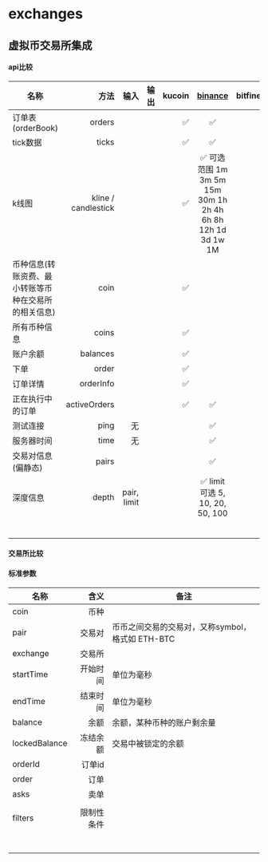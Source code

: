 # exchanges
## 虚拟币交易所集成

#### api比较
| 名称 | 方法  | 输入 | 输出 |kucoin  | [binance](https://github.com/binance-exchange/binance-official-api-docs/blob/master/rest-api.md) | bitfinex |
| --------   | -----:  |-----:  |   :-----  |-----:  |  :----: | --------   |
| 订单表(orderBook) | orders |  || ✅ | ✅ ||
| tick数据 | ticks |  |  | ✅ |✅||
| k线图 | kline / candlestick |  |  | ✅ |✅  可选范围 1m  3m  5m  15m  30m  1h  2h  4h  6h  8h  12h  1d  3d  1w  1M||
| 币种信息(转账资费、最小转账等币种在交易所的相关信息) |coin |  |  | ✅ |||
| 所有币种信息 | coins |  | | ✅ |||
| 账户余额 | balances |  | | ✅ |||
| 下单 | order |  | | ✅ |||
| 订单详情 | orderInfo |  | | ✅ |||
| 正在执行中的订单 | activeOrders |  | | ✅ |✅||
| 测试连接 | ping | 无 | | |✅||
| 服务器时间 | time | 无 | | |✅||
| 交易对信息(偏静态) | pairs |  | | |✅||
| 深度信息 | depth | pair, limit | | |✅ limit 可选  5, 10, 20, 50, 100||
|  |  |  | | |||
|  |  |  | | |||
|  |  |  | | |||
|  |  |  | | |||
|  |  |  | | |||
|  |  |  | | |||

#### 交易所比较





#### 标准参数

| 名称 | 含义  | 备注  |
| --------   | -----:  | -----  |
| coin | 币种 |  |
| pair | 交易对 | 币币之间交易的交易对，又称symbol，格式如 ETH-BTC|
| exchange | 交易所 | |
| startTime| 开始时间| 单位为毫秒 |
| endTime| 结束时间| 单位为毫秒 |
| balance| 余额| 余额，某种币种的账户剩余量 |
| lockedBalance | 冻结余额 | 交易中被锁定的余额 |
| orderId | 订单id |  |
| order | 订单 |  |
| asks | 卖单 | |
|  |  | |
| filters | 限制性条件 | |
|  |  | |
|  |  | |
|  |  | |
|  |  | |
|  |  | |
|  |  | |
|  |  | |

 